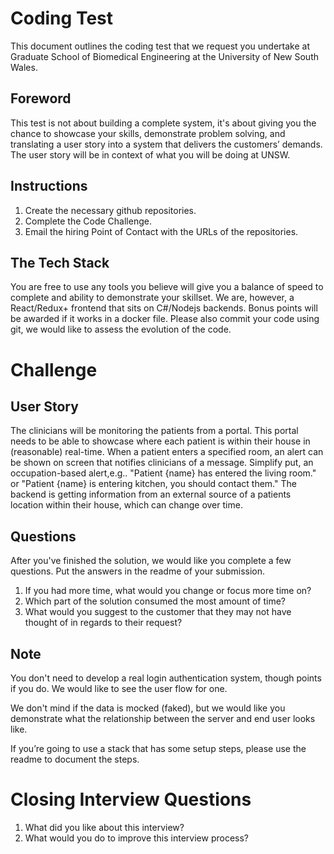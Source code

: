 # Coding Test
This document outlines the coding test that we request you undertake at Graduate School of Biomedical Engineering at the University of New South Wales.

## Foreword
This test is not about building a complete system, it's about giving you the chance to showcase your skills, demonstrate problem solving, and translating a user story into a system that delivers the customers’ demands. The user story will be in context of what you will be doing at UNSW.

## Instructions
1. Create the necessary github repositories.
2. Complete the Code Challenge.
3. Email the hiring Point of Contact with the URLs of the repositories.

## The Tech Stack
You are free to use any tools you believe will give you a balance of speed to complete and ability to demonstrate your skillset. We are, however, a React/Redux+ frontend that sits on C#/Nodejs backends. Bonus points will be awarded if it works in a docker file. Please also commit your code using git, we would like to assess the evolution of the code.

# Challenge
## User Story

The clinicians will be monitoring the patients from a portal. This portal needs to be able to showcase where each patient is within their house in (reasonable) real-time. When a patient enters a specified room, an alert can be shown on screen that notifies clinicians of a message. Simplify put, an occupation-based alert,e.g.. "Patient {name} has entered the living room." or "Patient {name} is entering kitchen, you should contact them."
The backend is getting information from an external source of a patients location within their house, which can change over time.

## Questions
After you've finished the solution, we would like you complete a few questions. Put the answers in the readme of your submission.
1. If you had more time, what would you change or focus more time on?
2. Which part of the solution consumed the most amount of time?
3. What would you suggest to the customer that they may not have thought of in regards to their request?

## Note
You don't need to develop a real login authentication system, though points if you do. We would like to see the user flow for one.

We don't mind if the data is mocked (faked), but we would like you demonstrate what the relationship between the server and end user looks like.

If you’re going to use a stack that has some setup steps, please use the readme to document the steps.

# Closing Interview Questions
1. What did you like about this interview?
2. What would you do to improve this interview process?



